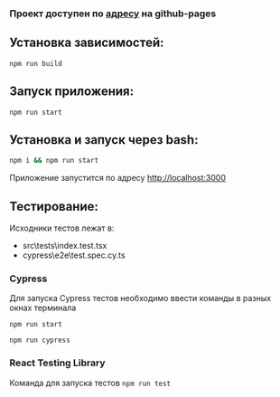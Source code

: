 ### Проект доступен по [адресу](https://kovolga.github.io/mindbox-todos/) на github-pages

## Установка зависимостей:

`npm run build`

## Запуск приложения:

`npm run start`

## Установка и запуск через bash:

```bash
npm i && npm run start
```

Приложение запустится по адресу [http://localhost:3000](http://localhost:3000)

## Тестирование:

Исходники тестов лежат в:

- src\tests\index.test.tsx
- cypress\e2e\test.spec.cy.ts

### Cypress

Для запуска Cypress тестов необходимо ввести команды в разных окнах терминала

`npm run start`

`npm run cypress `

### React Testing Library

Команда для запуска тестов `npm run test`
